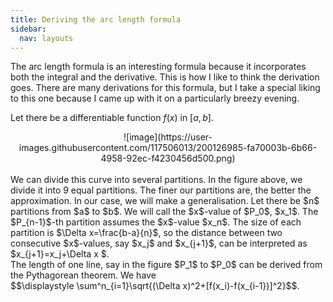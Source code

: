 ```yaml
---
title: Deriving the arc length formula
sidebar:
  nav: layouts
---
```


The arc length formula is an interesting formula because it incorporates both the integral and the derivative. This is how I like to think the derivation goes.
There are many derivations for this formula, but I take a special liking to this one because I came up with it on a particularly breezy evening. <br>

Let there be a differentiable function $f(x)$ in $[a,b]$.<br>
<center>
  ![image](https://user-images.githubusercontent.com/117506013/200126985-fa70003b-6b66-4958-92ec-f4230456d500.png)
</center><br>
We can divide this curve into several partitions. In the figure above, we divide it into 9 equal partitions.
The finer our partitions are, the better the approximation. In our case, we will make a generalisation.
Let there be $n$ partitions from $a$ to $b$. We will call the $x$-value of $P_0$, $x_1$. The $P_{n-1}$-th partition
assumes the $x$-value $x_n$. The size of each partition is $\Delta x=\frac{b-a}{n}$, so the distance between two consecutive
$x$-values, say $x_j$ and $x_{j+1}$, can be interpreted as $x_{j+1}=x_j+\Delta x $.<br>
The length of one line, say in the figure $P_1$ to $P_0$ can be derived from the Pythagorean theorem. We have<br>
$$\displaystyle \sum^n_{i=1}\sqrt{(\Delta x)^2+[f(x_i)-f(x_{i-1})]^2}$$.
